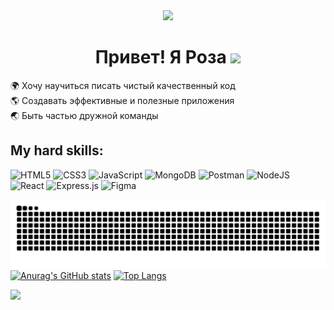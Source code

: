 <div align="center"><img src="https://media.giphy.com/media/v1.Y2lkPTc5MGI3NjExeTNyejkyb2I1NnNtdDFkemhlZGtrcnIwNHVjYWI3ZGo4djFhbXlyYyZlcD12MV9pbnRlcm5hbF9naWZfYnlfaWQmY3Q9cw/26Fxy3Iz1ari8oytO/giphy.gif" width="100"/></div>
<div><h1 align="center"> Привет! Я Роза <img src="https://media.giphy.com/media/26Fxy3Iz1ari8oytO/giphy.gif" width="100"/></h1> </div>



 
:earth_africa: Хочу научиться писать чистый качественный код  
:earth_americas: Создавать эффективные и полезные приложения  
:earth_asia: Быть частью дружной команды  

## My hard skills:
![HTML5](https://img.shields.io/badge/html5-%23E34F26.svg?style=for-the-badge&logo=html5&logoColor=white)
![CSS3](https://img.shields.io/badge/css3-%231572B6.svg?style=for-the-badge&logo=css3&logoColor=white)
![JavaScript](https://img.shields.io/badge/javascript-%23323330.svg?style=for-the-badge&logo=javascript&logoColor=%23F7DF1E)
![MongoDB](https://img.shields.io/badge/MongoDB-%234ea94b.svg?style=for-the-badge&logo=mongodb&logoColor=white)
![Postman](https://img.shields.io/badge/Postman-FF6C37?style=for-the-badge&logo=postman&logoColor=white)
![NodeJS](https://img.shields.io/badge/node.js-6DA55F?style=for-the-badge&logo=node.js&logoColor=white)
![React](https://img.shields.io/badge/react-%2320232a.svg?style=for-the-badge&logo=react&logoColor=%2361DAFB)
![Express.js](https://img.shields.io/badge/express.js-%23404d59.svg?style=for-the-badge&logo=express&logoColor=%2361DAFB)
![Figma](https://img.shields.io/badge/figma-%23F24E1E.svg?style=for-the-badge&logo=figma&logoColor=white)  

![snake gif](https://github.com/Sariolka/Sariolka/blob/output/github-contribution-grid-snake.svg) 
[![Anurag's GitHub stats](https://github-readme-stats.vercel.app/api?username=Sariolka&theme=shadow-blue)](https://github.com/anuraghazra/github-readme-stats)
[![Top Langs](https://github-readme-stats.vercel.app/api/top-langs/?username=Sariolka&theme=shadow-blue&layout=donut)](https://github.com/anuraghazra/github-readme-stats)  
 
 <img src="https://komarev.com/ghpvc/?username=Sariolka&style=flat-square&color=grey"/>
